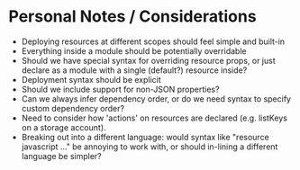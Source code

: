 # Personal Notes / Considerations

* Deploying resources at different scopes should feel simple and built-in
* Everything inside a module should be potentially overridable
* Should we have special syntax for overriding resource props, or just declare as a module with a single (default?) resource inside?
* Deployment syntax should be explicit
* Should we include support for non-JSON properties?
* Can we always infer dependency order, or do we need syntax to specify custom dependency order?
* Need to consider how 'actions' on resources are declared (e.g. listKeys on a storage account).
* Breaking out into a different language: would syntax like "resource javascript ..." be annoying to work with, or should in-lining a different language be simpler?